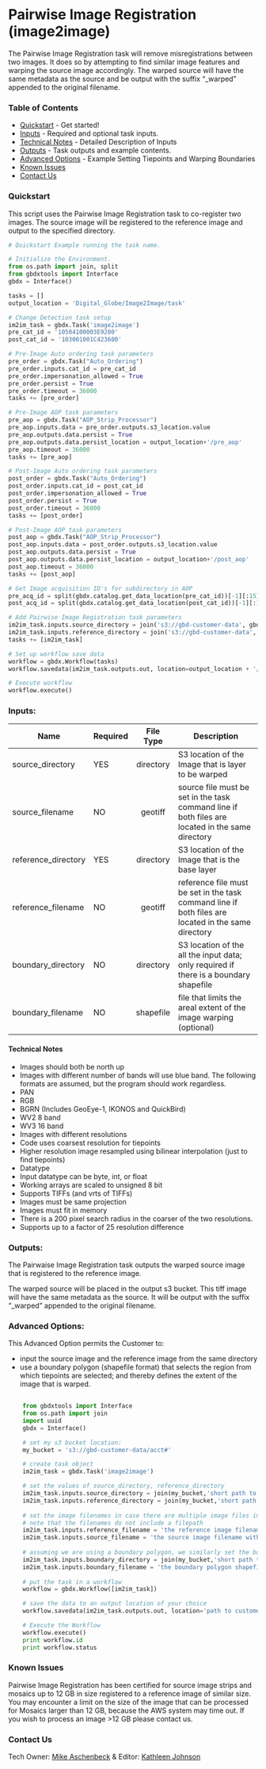 # Pairwise Image Registration (image2image)

The Pairwise Image Registration task will remove misregistrations between two images.  It does so by attempting to find similar image features and warping the source image accordingly.  The warped source will have the same metadata as the source and be output with the suffix “_warped” appended to the original filename.


### Table of Contents
 * [Quickstart](#quickstart) - Get started!
 * [Inputs](#inputs) - Required and optional task inputs.
 * [Technical Notes](#technical-notes) - Detailed Description of Inputs
 * [Outputs](#outputs) - Task outputs and example contents.
 * [Advanced Options](#advanced-options) - Example Setting Tiepoints and Warping Boundaries
 * [Known Issues](#known-issues)
 * [Contact Us](#contact-us)

### Quickstart

This script uses the Pairwise Image Registration task to co-register two images.  The source image will be registered to the reference image and output to the specified directory.

```python
# Quickstart Example running the task name.

# Initialize the Environment.
from os.path import join, split
from gbdxtools import Interface
gbdx = Interface()

tasks = []
output_location = 'Digital_Globe/Image2Image/task'

# Change Detection task setup
im2im_task = gbdx.Task('image2image')
pre_cat_id = '10504100003E9200'
post_cat_id = '103001001C423600'

# Pre-Image Auto ordering task parameters
pre_order = gbdx.Task("Auto_Ordering")
pre_order.inputs.cat_id = pre_cat_id
pre_order.impersonation_allowed = True
pre_order.persist = True
pre_order.timeout = 36000
tasks += [pre_order]

# Pre-Image AOP task parameters
pre_aop = gbdx.Task("AOP_Strip_Processor")
pre_aop.inputs.data = pre_order.outputs.s3_location.value
pre_aop.outputs.data.persist = True
pre_aop.outputs.data.persist_location = output_location+'/pre_aop'
pre_aop.timeout = 36000
tasks += [pre_aop]

# Post-Image Auto ordering task parameters
post_order = gbdx.Task("Auto_Ordering")
post_order.inputs.cat_id = post_cat_id
post_order.impersonation_allowed = True
post_order.persist = True
post_order.timeout = 36000
tasks += [post_order]

# Post-Image AOP task parameters
post_aop = gbdx.Task("AOP_Strip_Processor")
post_aop.inputs.data = post_order.outputs.s3_location.value
post_aop.outputs.data.persist = True
post_aop.outputs.data.persist_location = output_location+'/post_aop'
post_aop.timeout = 36000
tasks += [post_aop]

# Get Image acquisition ID's for subdirectory in AOP
pre_acq_id = split(gbdx.catalog.get_data_location(pre_cat_id))[-1][:15]
post_acq_id = split(gbdx.catalog.get_data_location(post_cat_id))[-1][:15]

# Add Pairwise Image Registration task parameters
im2im_task.inputs.source_directory = join('s3://gbd-customer-data', gbdx.s3.info['prefix'], pre_aop.outputs.data.persist_location, pre_acq_id)
im2im_task.inputs.reference_directory = join('s3://gbd-customer-data', gbdx.s3.info['prefix'], post_aop.outputs.data.persist_location, post_acq_id)
tasks += [im2im_task]

# Set up workflow save data
workflow = gbdx.Workflow(tasks)
workflow.savedata(im2im_task.outputs.out, location=output_location + '/im2im')

# Execute workflow
workflow.execute()
```


          
### Inputs:

Name      |     Required          |       File Type       |   Description
--------------|:-----------|:---------------------:|---------------------------------
source_directory    | YES     |  directory   | S3 location of the Image that is layer to be warped
source_filename   | NO  |  geotiff     | source file must be set in the task command line if both files are located in the same directory    
reference_directory  | YES    |  directory   | S3 location of the Image that is the base layer
reference_filename  | NO |  geotiff     | reference file must be set in the task command line if both files are located in the same directory
boundary_directory   |  NO |  directory   | S3 location of the all the input data; only required if there is a boundary shapefile 
boundary_filename  |  NO |  shapefile   | file that limits the areal extent of the image warping (optional)

#### Technical Notes
*  Images should both be north up
*  Images with different number of bands will use blue band.  The following formats are assumed, but the program should work regardless.
  * PAN
  * RGB
  * BGRN (Includes GeoEye-1, IKONOS and QuickBird)
  * WV2 8 band
  * WV3 16 band
*  Images with different resolutions
  * Code uses coarsest resolution for tiepoints
  * Higher resolution image resampled using bilinear interpolation (just to find tiepoints)
*  Datatype
  * Input datatype can be byte, int, or float
  * Working arrays are scaled to unsigned 8 bit
  * Supports TIFFs (and vrts of TIFFs)
*  Images must be same projection
*  Images must fit in memory
*  There is a 200 pixel search radius in the coarser of the two resolutions.
*  Supports up to a factor of 25 resolution difference


### Outputs:
The Pairwaise Image Registration task outputs the warped source image that is registered to the reference image.

The warped source will be placed in the output s3 bucket.  This tiff image will have the same metadata as the source.  It will be output with the suffix “_warped” appended to the original filename.

### Advanced Options:

This Advanced Option permits the Customer to:
* input the source image and the reference image from the same directory
* use a boundary polygon (shapefile format) that selects the region from which tiepoints are selected; and thereby defines the extent of the image that is warped. 


```python
    
    from gbdxtools import Interface
    from os.path import join
    import uuid
    gbdx = Interface()

    # set my s3 bucket location:
    my_bucket = 's3://gbd-customer-data/acct#'

    # create task object
    im2im_task = gbdx.Task('image2image')

    # set the values of source_directory, reference_directory
    im2im_task.inputs.source_directory = join(my_bucket,'short path to source image directory')
    im2im_task.inputs.reference_directory = join(my_bucket,'short path to reference image directory')
	
    # set the image filenames in case there are multiple image files in a directory
    # note that the filenames do not include a filepath
    im2im_task.inputs.reference_filename = 'the reference image filename with extension'
    im2im_task.inputs.source_filename = 'the source image filename with extension'
	
    # assuming we are using a boundary polygon, we similarly set the boundary directory and the boundary filename 
    im2im_task.inputs.boundary_directory = join(my_bucket,'short path to boundary polygon shapefile directory')
    im2im_task.inputs.boundary_filename = 'the boundary polygon shapefile filename with .shp extension'
	
    # put the task in a workflow
    workflow = gbdx.Workflow([im2im_task])

    # save the data to an output location of your choice
    workflow.savedata(im2im_task.outputs.out, location='path to customer S3 output directory')

    # Execute the Workflow
    workflow.execute()
    print workflow.id
    print workflow.status

```

### Known Issues
Pairwise Image Registration has been certified for source image strips and mosaics up to 12 GB in size registered to a reference image of similar size. You may encounter a limit on the size of the image that can be processed for Mosaics larger than 12 GB, because the AWS system may time out. If you wish to process an image >12 GB please contact us.

### Contact Us
Tech Owner: [Mike Aschenbeck](#michael.aschenbeck@digitalglobe.com) & Editor:  [Kathleen Johnson](#kathleen.johnsons@digitalglobe.com)

